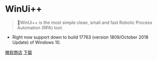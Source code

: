 # WinUi++ 

> 💪WinUi++ is the most simple clean, small and fast Robotic Process Automation (RPA) tool. 

- Right now support down to build 17763 (version 1809/October 2018 Update) of Windows 10.

[微软商店](https://apps.microsoft.com/store/detail/XP9BRHTXN0Z3V7)
[下载](https://api.winui.net/simple/v3/download ':id=simple')


